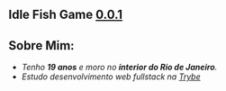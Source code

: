 
<h2>Idle Fish Game <a href="https://arisales.github.io/ClickerGamePage/" target="_Blank">0.0.1</a></h2>

<h2>Sobre Mim:</h2>

<ul>
    <em>
        <li> Tenho <strong>19 anos</strong> e moro no <strong>interior do Rio de Janeiro</strong>.</li>
        <li> Estudo desenvolvimento web fullstack na <a href="https://www.betrybe.com/" target="_Blank">Trybe</a></li>
    </em>
</ul>
